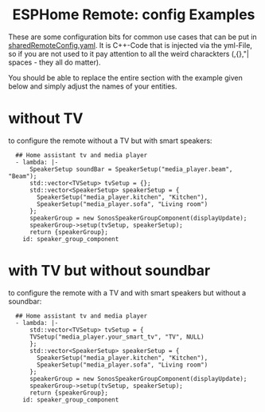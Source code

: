 <h1 align = "center">ESPHome Remote: config Examples </h1>

These are some configuration bits for common use cases that can be put in [sharedRemoteConfig.yaml](esphomeRemote/sharedRemoteConfig.yaml). It is C++-Code that is injected via the yml-File, so if you are not used to it pay attention to all the weird charackters (,{},"| spaces - they all do matter). 

You should be able to replace the entire section with the example given below and simply adjust the names of your entities.

# without TV
to configure the remote without a TV but with smart speakers:

```
  ## Home assistant tv and media player
  - lambda: |-
      SpeakerSetup soundBar = SpeakerSetup("media_player.beam", "Beam");
      std::vector<TVSetup> tvSetup = {};
      std::vector<SpeakerSetup> speakerSetup = {
        SpeakerSetup("media_player.kitchen", "Kitchen"),
        SpeakerSetup("media_player.sofa", "Living room")
      };
      speakerGroup = new SonosSpeakerGroupComponent(displayUpdate);
      speakerGroup->setup(tvSetup, speakerSetup);
      return {speakerGroup};
    id: speaker_group_component
```

# with TV but without soundbar
to configure the remote with a TV and with smart speakers but without a soundbar:

```  
  ## Home assistant tv and media player
  - lambda: |-
      std::vector<TVSetup> tvSetup = {
      TVSetup("media_player.your_smart_tv", "TV", NULL)
      };
      std::vector<SpeakerSetup> speakerSetup = {
        SpeakerSetup("media_player.kitchen", "Kitchen"),
        SpeakerSetup("media_player.sofa", "Living room")
      };
      speakerGroup = new SonosSpeakerGroupComponent(displayUpdate);
      speakerGroup->setup(tvSetup, speakerSetup);
      return {speakerGroup};
    id: speaker_group_component
```

